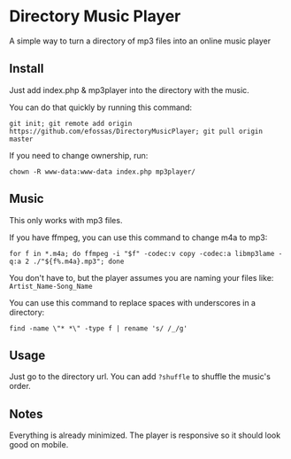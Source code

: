 # Directory Music Player

A simple way to turn a directory of mp3 files into an online music player

## Install

Just add index.php & mp3player into the directory with the music.

You can do that quickly by running this command:

```git init; git remote add origin https://github.com/efossas/DirectoryMusicPlayer; git pull origin master```

If you need to change ownership, run:

```chown -R www-data:www-data index.php mp3player/```

## Music

This only works with mp3 files.

If you have ffmpeg, you can use this command to change m4a to mp3:

```for f in *.m4a; do ffmpeg -i "$f" -codec:v copy -codec:a libmp3lame -q:a 2 ./"${f%.m4a}.mp3"; done```

You don't have to, but the player assumes you are naming your files like: `Artist_Name-Song_Name`

You can use this command to replace spaces with underscores in a directory:

```find -name \"* *\" -type f | rename 's/ /_/g'```

## Usage

Just go to the directory url. You can add `?shuffle` to shuffle the music's order.

## Notes

Everything is already minimized. The player is responsive so it should look good on mobile.
